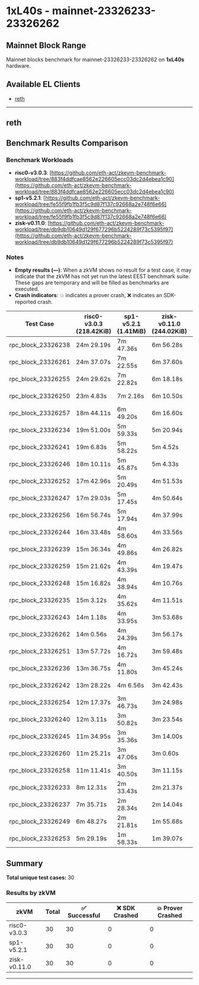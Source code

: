 # 1xL40s - mainnet-23326233-23326262

## Mainnet Block Range

Mainnet blocks benchmark for mainnet-23326233-23326262 on **1xL40s** hardware.

## Available EL Clients

- [reth](#reth)

---

## reth


## Benchmark Results Comparison

### Benchmark Workloads

- **risc0-v3.0.3**: [https://github.com/eth-act/zkevm-benchmark-workload/tree/883f4ddfcae8562e226605ecc03dc2d4ebea1c90](https://github.com/eth-act/zkevm-benchmark-workload/tree/883f4ddfcae8562e226605ecc03dc2d4ebea1c90)
- **sp1-v5.2.1**: [https://github.com/eth-act/zkevm-benchmark-workload/tree/fe55f9fb1fb3f5c9d87f137c92668a2e748f6e66](https://github.com/eth-act/zkevm-benchmark-workload/tree/fe55f9fb1fb3f5c9d87f137c92668a2e748f6e66)
- **zisk-v0.11.0**: [https://github.com/eth-act/zkevm-benchmark-workload/tree/db9db10649d129f677296b5224289f73c5395f97](https://github.com/eth-act/zkevm-benchmark-workload/tree/db9db10649d129f677296b5224289f73c5395f97)

### Notes

- **Empty results (—)**: When a zkVM shows no result for a test case, it may indicate that the zkVM has not yet run the latest EEST benchmark suite. These gaps are temporary and will be filled as benchmarks are executed.
- **Crash indicators**: 💥 indicates a prover crash, ❌ indicates an SDK-reported crash.

| Test Case | risc0-v3.0.3<br/>(218.42KiB) | sp1-v5.2.1<br/>(1.41MiB) | zisk-v0.11.0<br/>(244.02KiB) | Avg |
|-----------|-----------|-----------|-----------|----------|
| rpc_block_23326238 | 24m 29.19s | 7m 47.36s | 6m 56.28s | 13m 4.28s |
| rpc_block_23326261 | 24m 37.07s | 7m 22.55s | 6m 37.60s | 12m 52.40s |
| rpc_block_23326255 | 24m 29.62s | 7m 22.82s | 6m 18.18s | 12m 43.54s |
| rpc_block_23326250 | 23m 4.83s | 7m 2.16s | 6m 10.50s | 12m 5.83s |
| rpc_block_23326257 | 18m 44.11s | 6m 49.20s | 6m 16.60s | 10m 36.64s |
| rpc_block_23326234 | 19m 51.00s | 5m 59.33s | 5m 20.94s | 10m 23.75s |
| rpc_block_23326241 | 19m 6.83s | 5m 58.22s | 5m 4.52s | 10m 3.19s |
| rpc_block_23326246 | 18m 10.11s | 5m 45.87s | 5m 4.33s | 9m 40.10s |
| rpc_block_23326252 | 17m 42.96s | 5m 20.49s | 4m 51.53s | 9m 18.33s |
| rpc_block_23326247 | 17m 29.03s | 5m 17.45s | 4m 50.64s | 9m 12.37s |
| rpc_block_23326256 | 16m 56.74s | 5m 17.94s | 4m 37.99s | 8m 57.56s |
| rpc_block_23326244 | 16m 33.48s | 4m 58.60s | 4m 33.56s | 8m 41.88s |
| rpc_block_23326239 | 15m 36.34s | 4m 49.86s | 4m 26.82s | 8m 17.67s |
| rpc_block_23326259 | 15m 21.62s | 4m 43.39s | 4m 19.47s | 8m 8.16s |
| rpc_block_23326248 | 15m 16.82s | 4m 38.94s | 4m 10.76s | 8m 2.17s |
| rpc_block_23326235 | 15m 3.12s | 4m 35.62s | 4m 11.51s | 7m 56.75s |
| rpc_block_23326243 | 14m 1.18s | 4m 33.95s | 3m 53.68s | 7m 29.61s |
| rpc_block_23326262 | 14m 0.56s | 4m 24.39s | 3m 56.17s | 7m 27.04s |
| rpc_block_23326251 | 13m 57.72s | 4m 16.72s | 3m 59.48s | 7m 24.64s |
| rpc_block_23326236 | 13m 36.75s | 4m 11.80s | 3m 45.24s | 7m 11.26s |
| rpc_block_23326242 | 13m 28.22s | 4m 6.56s | 3m 42.43s | 7m 5.73s |
| rpc_block_23326254 | 12m 17.37s | 3m 46.73s | 3m 24.98s | 6m 29.69s |
| rpc_block_23326240 | 12m 3.11s | 3m 50.82s | 3m 23.54s | 6m 25.82s |
| rpc_block_23326245 | 11m 34.95s | 3m 35.36s | 3m 14.00s | 6m 8.10s |
| rpc_block_23326260 | 11m 25.21s | 3m 47.06s | 3m 0.60s | 6m 4.29s |
| rpc_block_23326258 | 11m 11.41s | 3m 40.50s | 3m 11.15s | 6m 1.02s |
| rpc_block_23326233 | 8m 12.31s | 2m 33.43s | 2m 21.37s | 4m 22.37s |
| rpc_block_23326237 | 7m 35.71s | 2m 28.34s | 2m 14.04s | 4m 6.03s |
| rpc_block_23326249 | 6m 48.27s | 2m 21.81s | 1m 55.68s | 3m 41.92s |
| rpc_block_23326253 | 5m 29.19s | 1m 58.33s | 1m 39.07s | 3m 2.19s |

## Summary

**Total unique test cases:** 30

### Results by zkVM

| zkVM | Total | ✅ Successful | ❌ SDK Crashed | 💥 Prover Crashed |
|------|-------|---------------|----------------|--------------------|
| risc0-v3.0.3 | 30 | 30 | 0 | 0 |
| sp1-v5.2.1 | 30 | 30 | 0 | 0 |
| zisk-v0.11.0 | 30 | 30 | 0 | 0 |

---

